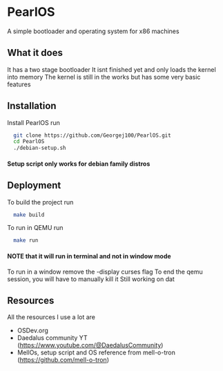 
# PearlOS

A simple bootloader and operating system for x86 machines

## What it does
It has a two stage bootloader
It isnt finished yet and only loads the kernel into memory
The kernel is still in the works but has some very basic features

## Installation

Install PearlOS run

```bash
  git clone https://github.com/Georgej100/PearlOS.git
  cd PearlOS
  ./debian-setup.sh
```
#### Setup script only works for debian family distros
    
## Deployment

To build the project run 

```bash
  make build
```

To run in QEMU run
```bash
  make run
```
#### NOTE that it will run in terminal and not in window mode
To run in a window remove the -display curses flag
To end the qemu session, you will have to manually kill it
Still working on dat

## Resources
All the resources I use a lot are 
 - OSDev.org
 - Daedalus community YT (https://www.youtube.com/@DaedalusCommunity)
 - MellOs, setup script and OS reference from mell-o-tron (https://github.com/mell-o-tron) 

